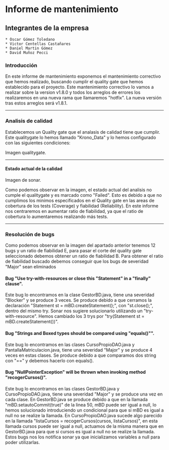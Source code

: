 # Informe de mantenimiento

## Integrantes de la empresa

	* Óscar Gómez Toledano
	* Victor Centellas Castañares
	* Daniel Martin Gómez
	* David Muñoz Pecci

### Introducción

En este informe de mantenimiento exponemos el mantenimiento correctivo que hemos realizado, buscando cumplir el quality  gate que hemos establecido para el proyecto. Este mantenimiento correctivo lo vamos a realizar sobre la version v1.8.0 y todos los arreglos de errores los realizaremos en una nueva rama que llamaremos "hotfix". La nueva versión tras estos arreglos será v1.8.1.

---

### Analisis de calidad

Establecemos un Quality gate que el analasis de calidad tiene que cumplir. Este qualitygate lo hemos llamado "Krono_Data" y lo hemos configurado con las siguientes condiciones:

Imagen qualitygate.

---

#### Estado actual de la calidad 

Imagen de sonar.

Como podemos observar en la imagen, el estado actual del analisis no cumple el qualitygate y es marcado como "Failed". Esto es debido a que no cumplimos los minimos especificados en el Quality gate en las areas de cobertura de los tests (Coverage) y fiabilidad (Reliability). En este informe nos centraremos en aumentar ratio de fiabilidad, ya que el ratio de cobertura lo aumentaremos realizando más tests.

---

### Resolución de bugs

Como podemos observar en la imagen del apartado anterior tenemos 12 bugs y un ratio de fiabilidad E, para pasar el corte del quality gate seleccionado debemos obtener un ratio de fiabilidad B. Para obtener el ratio de fiabilidad buscado debemos conseguir que los bugs de severidad "Major" sean eliminados

#### Bug "Use try-with-resources or close this "Statement" in a "finally" clause".

Este bug lo encontramos en la clase GestorBD.java, tiene una severidad "Blocker" y se produce 3 veces. Se produce debido a que cerramos la declaración "Statement st = mBD.createStatement();", con "st.close();", dentro del mismo try. Sonar nos sugiere solucionarlo utilizando un "try-with-resource". Hemos cambiado los 3 trys por "try(Statement st = mBD.createStatement())".

#### Bug "Strings and Boxed types should be compared using "equals()"".

Este bug lo encontramos en las clases CursoPropioDAO.java y PantallaMatriculacion.java, tiene una severidad "Major" y se produce 4 veces en estas clases. Se produce debido a que comparamos dos string con "==" y debemos hacerlo con equals(). 

#### Bug "NullPointerException" will be thrown when invoking method "recogerCursos()".

Este bug lo encontramos en las clases GestorBD.java y CursoPropioDAO.java, tiene una severidad "Major" y se produce una vez en cada clase. En GestorBD.java se produce debido a que en la llamada "mBD.setautoCommit(true)" de la linea 50, mBD puede ser igual a null, lo hemos solucionado introduciendo un condicional para que si mBD es igual a null no se realize la llamada. En CursoPropioDAO.java sucede algo parecido en la llamada "listaCursos = recogerCursos(cursos, listaCursos)", en esta llamada cursos puede ser igual a null, actuamos de la misma manera que en GestorBD.java para que si cursos es igual a null no se realize la llamada. Estos bugs nos los notifica sonar ya que inicializamos variables a null para poder utilizarlas.